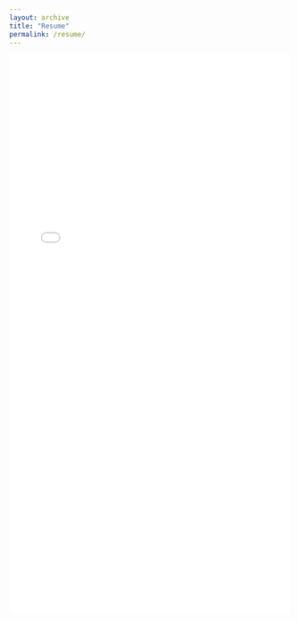 ```yaml
---
layout: archive
title: "Resume"
permalink: /resume/
---
```


<iframe src="/files/zanis_cv.pdf" width="100%" height="1000px" style="border: none;"></iframe>
